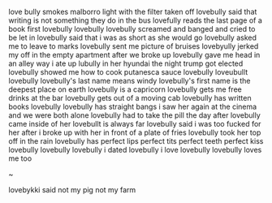 love bully smokes malborro light with the filter taken off
lovebully said that writing is not something they do in the bus
lovefully reads the last page of a book first
lovebully lovebully
lovebully screamed and banged and cried to be let in
lovebully said that i was as short as she would go
lovebully asked me to leave to marks
lovebully sent me picture of bruises
lovebyully jerked my off in the empty apartment after we broke up
lovebully gave me head in an alley way
i ate up lubully in her hyundai the night trump got elected
lovebully showed me how to cook putanesca sauce
lovebully loveubullt lovebully
lovebully's last name means windy
lovebully's first name is the deepest place on earth
lovebully is a capricorn
lovebully gets me free drinks at the bar
lovebully gets out of a moving cab
lovebully has written books
lovebully lovebully has straight bangs
i saw her again at the cinema and we were both alone
lovebully had to take the pill the day after
lovebully came inside of her
lovebullt is always far
lovebully said i was too fucked for her
after i broke up with her
in front of a plate of fries
lovebully took her top off in the rain
lovebully has perfect lips
perfect tits
perfect teeth
perfect kiss
lovebully lovebully lovebully
i dated lovebully i love lovebully
lovebully loves me too

~

lovebykki said not my pig not my farm
